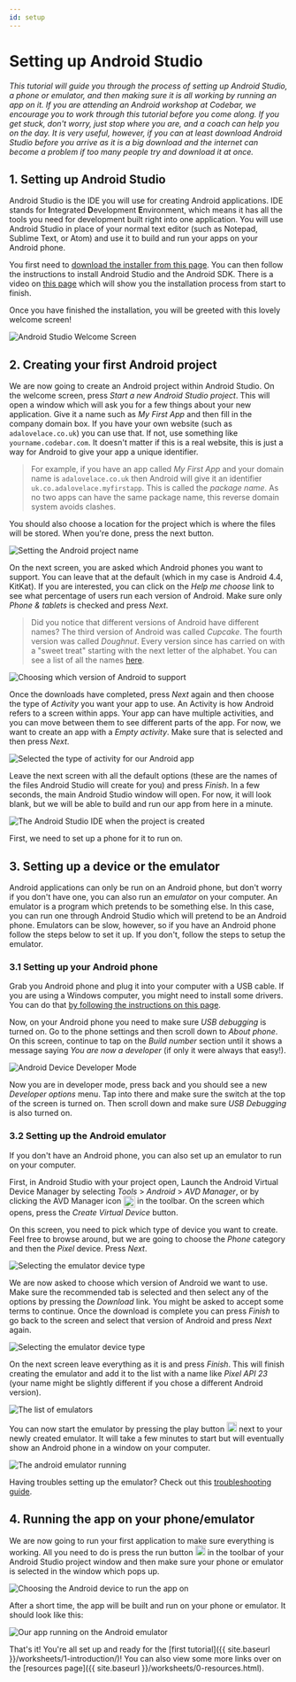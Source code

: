 ```yaml
---
id: setup
---
```

# Setting up Android Studio

*This tutorial will guide you through the process of setting up Android Studio, a phone or emulator, and then making sure it is all working by running an app on it. If you are attending an Android workshop at Codebar, we encourage you to work through this tutorial before you come along. If you get stuck, don't worry, just stop where you are, and a coach can help you on the day. It is very useful, however, if you can at least download Android Studio before you arrive as it is a big download and the internet can become a problem if too many people try and download it at once.*

## 1. Setting up Android Studio
Android Studio is the IDE you will use for creating Android applications. IDE stands for **I**ntegrated **D**evelopment **E**nvironment, which means it has all the tools you need for development built right into one application. You will use Android Studio in place of your normal text editor (such as Notepad, Sublime Text, or Atom) and use it to build and run your apps on your Android phone.

You first need to [download the installer from this page](https://developer.android.com/studio/index.html). You can then follow the instructions to install Android Studio and the Android SDK. There is a video on [this page](https://developer.android.com/studio/install.html) which will show you the installation process from start to finish.

Once you have finished the installation, you will be greeted with this lovely welcome screen!

![Android Studio Welcome Screen](assets/setup/android-studio-welcome.png)

## 2. Creating your first Android project
We are now going to create an Android project within Android Studio. On the welcome screen, press *Start a new Android Studio project*. This will open a window which will ask you for a few things about your new application. Give it a name such as *My First App* and then fill in the company domain box. If you have your own website (such as `adalovelace.co.uk`) you can use that. If not, use something like `yourname.codebar.com`. It doesn't matter if this is a real website, this is just a way for Android to give your app a unique identifier.

> For example, if you have an app called *My First App* and your domain name is `adalovelace.co.uk` then Android will give it an identifier `uk.co.adalovelace.myfirstapp`. This is called the *package name*. As no two apps can have the same package name, this reverse domain system avoids clashes.

You should also choose a location for the project which is where the files will be stored. When you're done, press the next button.

![Setting the Android project name](assets/setup/first-project-1-name.png)

On the next screen, you are asked which Android phones you want to support. You can leave that at the default (which in my case is Android 4.4, KitKat). If you are interested, you can click on the *Help me choose* link to see what percentage of users run each version of Android. Make sure only *Phone & tablets* is checked and press *Next*.

> Did you notice that different versions of Android have different names? The third version of Android was called *Cupcake*. The fourth version was called *Doughnut*. Every version since has carried on with a "sweet treat" starting with the next letter of the alphabet. You can see a list of all the names [here](https://en.wikipedia.org/wiki/Android_version_history).

![Choosing which version of Android to support](assets/setup/first-project-2-version.png)

Once the downloads have completed, press *Next* again and then choose the type of *Activity* you want your app to use. An Activity is how Android refers to a screen within apps. Your app can have multiple activities, and you can move between them to see different parts of the app. For now, we want to create an app with a *Empty activity*. Make sure that is selected and then press *Next*.

![Selected the type of activity for our Android app](assets/setup/first-project-3-activity.png)

Leave the next screen with all the default options (these are the names of the files Android Studio will create for you) and press *Finish*. In a few seconds, the main Android Studio window will open. For now, it will look blank, but we will be able to build and run our app from here in a minute.

![The Android Studio IDE when the project is created](assets/setup/first-project-4-complete.png)

First, we need to set up a phone for it to run on.

## 3. Setting up a device or the emulator
Android applications can only be run on an Android phone, but don't worry if you don't have one, you can also run an *emulator* on your computer. An emulator is a program which pretends to be something else. In this case, you can run one through Android Studio which will pretend to be an Android phone. Emulators can be slow, however, so if you have an Android phone follow the steps below to set it up. If you don't, follow the steps to setup the emulator.

### 3.1 Setting up your Android phone
Grab you Android phone and plug it into your computer with a USB cable. If you are using a Windows computer, you might need to install some drivers. You can do that [by following the instructions on this page](https://developer.android.com/studio/run/oem-usb.html).

Now, on your Android phone you need to make sure *USB debugging* is turned on. Go to the phone settings and then scroll down to *About phone*. On this screen, continue to tap on the *Build number* section until it shows a message saying *You are now a developer* (if only it were always that easy!).

![Android Device Developer Mode](assets/setup/android-device-developer-mode.gif)

Now you are in developer mode, press back and you should see a new *Developer options* menu. Tap into there and make sure the switch at the top of the screen is turned on. Then scroll down and make sure *USB Debugging* is also turned on.

### 3.2 Setting up the Android emulator
If you don't have an Android phone, you can also set up an emulator to run on your computer.

First, in Android Studio with your project open, Launch the Android Virtual Device Manager by selecting *Tools* > *Android* > *AVD Manager*, or by clicking the AVD Manager icon <img src="https://developer.android.com/images/tools/avd-manager-studio.png" style="height: 1.5em; vertical-align: middle" alt="" /> in the toolbar. On the screen which opens, press the *Create Virtual Device* button.

On this screen, you need to pick which type of device you want to create. Feel free to browse around, but we are going to choose the *Phone* category and then the *Pixel* device. Press *Next*.

![Selecting the emulator device type](assets/setup/emulator-1-type.png)

We are now asked to choose which version of Android we want to use. Make sure the recommended tab is selected and then select any of the options by pressing the *Download* link. You might be asked to accept some terms to continue. Once the download is complete you can press *Finish* to go back to the screen and select that version of Android and press *Next* again.

![Selecting the emulator device type](assets/setup/emulator-2-version.png)

On the next screen leave everything as it is and press *Finish*. This will finish creating the emulator and add it to the list with a name like *Pixel API 23* (your name might be slightly different if you chose a different Android version).

![The list of emulators](assets/setup/emulator-3-list.png)

You can now start the emulator by pressing the play button <img src="https://developer.android.com/images/tools/as-avd-start.png" style="height: 1.3em" alt="" /> next to your newly created emulator. It will take a few minutes to start but will eventually show an Android phone in a window on your computer.

![The android emulator running](assets/setup/emulator-4-complete.png)

Having troubles setting up the emulator? Check out this [troubleshooting guide](https://developer.android.com/studio/run/emulator-troubleshooting).

## 4. Running the app on your phone/emulator
We are now going to run your first application to make sure everything is working. All you need to do is press the run button <img src="https://developer.android.com/studio/images/buttons/toolbar-run.png" style="height: 1.3em" alt="" /> in the toolbar of your Android Studio project window and then make sure your phone or emulator is selected in the window which pops up.

![Choosing the Android device to run the app on](assets/setup/run-1-chooser.png)

After a short time, the app will be built and run on your phone or emulator. It should look like this:

![Our app running on the Android emulator](assets/setup/run-2-running.png)

That's it! You're all set up and ready for the [first tutorial]({{ site.baseurl }}/worksheets/1-introduction/)! You can also view some more links over on the [resources page]({{ site.baseurl }}/worksheets/0-resources.html).
